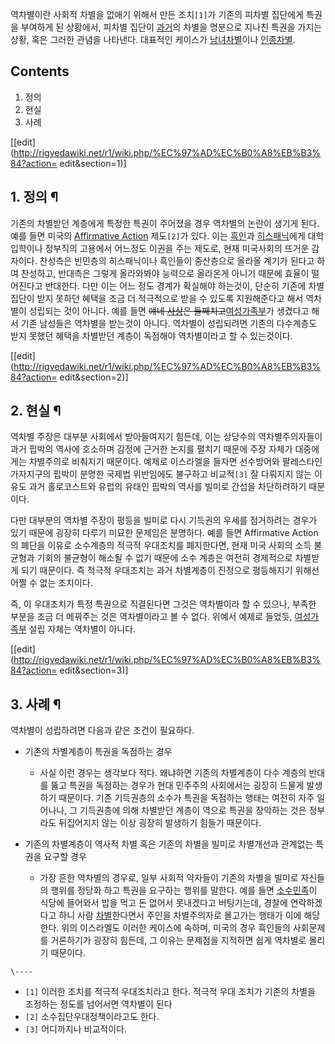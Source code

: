 역차별이란 사회적 차별을 없애기 위해서 만든 조치`[1]`가 기존의 피차별 집단에게 특권을 부여하게 된 상황에서, 피차별 집단이
[과거](%EA%B3%BC%EA%B1%B0.md)의 차별을 명분으로 지나친 특권을 가지는 상황, 혹은 그러한 관념을 나타낸다. 대표적인
케이스가 [남녀차별](%EB%82%A8%EB%85%80%EC%B0%A8%EB%B3%84.md)이나
[인종차별](%EC%9D%B8%EC%A2%85%EC%B0%A8%EB%B3%84.md).  

## Contents

    

1. 정의 
2. 현실 
3. 사례 

[[edit](http://rigvedawiki.net/r1/wiki.php/%EC%97%AD%EC%B0%A8%EB%B3%84?action=
edit&section=1)]

## 1. 정의 ¶

기존의 차별받던 계층에게 특정한 특권이 주어졌을 경우 역차별의 논란이 생기게 된다. 예를 들면 미국의 [Affirmative Action](
/wiki/%EC%96%B4%ED%8D%BC%EB%A8%B8%ED%8B%B0%EB%B8%8C%20%EC%95%A1%EC%85%98)
제도`[2]`가 있다. 이는 [흑인](%ED%9D%91%EC%9D%B8.md)과
[히스패닉](%ED%9E%88%EC%8A%A4%ED%8C%A8%EB%8B%89.md)에게 대학입학이나 정부직의 고용에서 어느정도 이권을
주는 제도로, 현재 미국사회의 뜨거운 감자이다. 찬성측은 빈민층의 히스패닉이나 흑인들이 중산층으로 올라올 계기가 된다고 하여 찬성하고,
반대측은 그렇게 올라와봐야 능력으로 올라온게 아니기 때문에 효율이 떨어진다고 반대한다. 다만 이는 어느 정도 경계가 확실해야 하는것이,
단순히 기존에 차별집단이 받지 못하던 혜택을 조금 더 적극적으로 받을 수 있도록 지원해준다고 해서 역차별이 성립되는 것이 아니다. 예를 들면
<del>얘네 [사상](%EC%89%90%EB%AF%B8%EB%8B%88%EC%A6%98.md)은
둘째치고</del>[여성가족부](%EC%97%AC%EC%84%B1%EA%B0%80%EC%A1%B1%EB%B6%80.md)가 생겼다고
해서 기존 남성들은 역차별을 받는것이 아니다. 역차별이 성립되려면 기존의 다수계층도 받지 못했던 혜택을 차별받던 계층이 독점해야 역차별이라고
할 수 있는것이다.

  

[[edit](http://rigvedawiki.net/r1/wiki.php/%EC%97%AD%EC%B0%A8%EB%B3%84?action=
edit&section=2)]

## 2. 현실 ¶

역차별 주장은 대부분 사회에서 받아들여지기 힘든데, 이는 상당수의 역차별주의자들이 과거 핍박의 역사에 호소하며 감정에 근거한 논지를 펼치기
때문에 주장 자체가 대중에게는 차별주의로 비춰지기 때문이다. 예제로 이스라엘을 들자면 선수방어와 팔레스타인 가자지구의 핍박이 분명한 국제법
위반임에도 불구하고 비교적`[3]` 잘 다뤄지지 않는 이유도 과거 홀로코스트와 유럽의 유태인 핍박의 역사를 빌미로 간섭을 차단하려하기
때문이다.

  

다만 대부분의 역차별 주장이 평등을 빌미로 다시 기득권의 우세를 점거하려는 경우가 있기 때문에 굉장히 다루기 미묘한 문제임은 분명하다. 예를
들면 Affirmative Action의 폐단을 이유로 소수계층의 적극적 우대조치를 폐지한다면, 현재 미국 사회의 소득 불균형과 기회의
불균형이 해소될 수 없기 때문에 소수 계층은 여전히 경제적으로 차별받게 되기 때문이다. 즉 적극적 우대조치는 과거 차별계층이 진정으로
평등해지기 위해선 어쩔 수 없는 조치이다.

  

즉, 이 우대조치가 특정 특권으로 직결된다면 그것은 역차별이라 할 수 있으나, 부족한 부분을 조금 더 메꿔주는 것은 역차별이라고 볼 수
없다. 위예서 예제로 들었듯, [여성가족부](%EC%97%AC%EC%84%B1%EA%B0%80%EC%A1%B1%EB%B6%80.md)
설립 자체는 역차별이 아니다.

  

[[edit](http://rigvedawiki.net/r1/wiki.php/%EC%97%AD%EC%B0%A8%EB%B3%84?action=
edit&section=3)]

## 3. 사례 ¶

역차별이 성립하려면 다음과 같은 조건이 필요하다.

  

  * 기존의 차별계층이 특권을 독점하는 경우  

    * 사실 이런 경우는 생각보다 적다. 왜냐하면 기존의 차별계층이 다수 계층의 반대를 뚫고 특권을 독점하는 경우가 현대 민주주의 사회에서는 굉장히 드물게 발생하기 때문이다. 기존 기득권층의 소수가 특권을 독점하는 행태는 여전히 자주 일어나나, 그 기득권층에 의해 차별받던 계층이 역으로 특권을 장악하는 것은 정부라도 뒤집어지지 않는 이상 굉장히 발생하기 힘들기 때문이다.   

  * 기존의 차별계층이 역사적 차별 혹은 기존의 차별을 빌미로 차별개선과 관계없는 특권을 요구할 경우  

    * 가장 흔한 역차별의 경우로, 일부 사회적 약자들이 기존의 차별을 빌미로 자신들의 행위를 정당화 하고 특권을 요구하는 행위를 말한다. 예를 들면 [소수민족](%EC%86%8C%EC%88%98%EB%AF%BC%EC%A1%B1.md)이 식당에 들어와서 밥을 먹고 돈 없어서 못내겠다고 버팅기는데, 경찰에 연락하겠다고 하니 사람 [차별](%EC%B0%A8%EB%B3%84.md)한다면서 주인을 차별주의자로 몰고가는 행태가 이에 해당한다. 위의 이스라엘도 이러한 케이스에 속하며, 미국의 경우 흑인들의 사회문제를 거론하기가 굉장히 힘든데, 그 이유는 문제점을 지적하면 쉽게 역차별로 몰리기 때문이다. 

`\----`

  * `[1]` 이러한 조치를 적극적 우대조치라고 한다. 적극적 우대 조치가 기존의 차별을 조정하는 정도를 넘어서면 역차별이 된다
  * `[2]` 소수집단우대정책이라고도 한다.
  * `[3]` 어디까지나 비교적이다.


